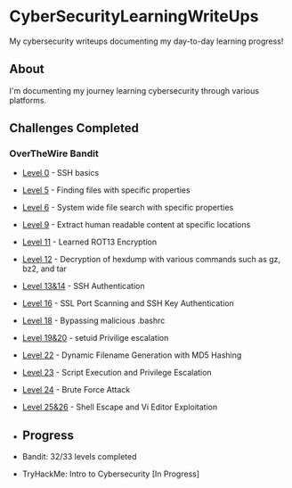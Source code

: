# CyberSecurityLearningWriteUps
My cybersecurity writeups documenting my day-to-day learning progress!

## About
I'm documenting my journey learning cybersecurity through various platforms.

## Challenges Completed

### OverTheWire Bandit
- [Level 0](bandit/level-0.md) - SSH basics
- [Level 5](bandit/level-05.md) - Finding files with specific properties
- [Level 6](bandit/level-06.md) - System wide file search with specific properties
- [Level 9](bandit/level-09.md) - Extract human readable content at specific locations
- [Level 11](bandit/level-11.md) - Learned ROT13 Encryption
- [Level 12](bandit/level-12.md) - Decryption of hexdump with various commands such as gz, bz2, and tar 
- [Level 13&14](bandit/level-13&14.md) - SSH Authentication
- [Level 16](bandit/level-16.md) - SSL Port Scanning and SSH Key Authentication
- [Level 18](bandit/level-18.md) - Bypassing malicious .bashrc
- [Level 19&20](bandit/level-19&20.md) - setuid Privilige escalation
- [Level 22](bandit/level-22.md) - Dynamic Filename Generation with MD5 Hashing
- [Level 23](bandit/level-23.md) - Script Execution and Privilege Escalation
- [Level 24](bandit/level-24.md) - Brute Force Attack
- [Level 25&26](bandit/level-25&26.md) - Shell Escape and Vi Editor Exploitation


- ## Progress
- Bandit: 32/33 levels completed
- TryHackMe: Intro to Cybersecurity [In Progress]
  
